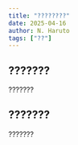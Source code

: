 ```yaml
---
title: "????????"
date: 2025-04-16
author: N. Haruto
tags: ["??"]
---
```


## ???????
???????
## ???????
???????